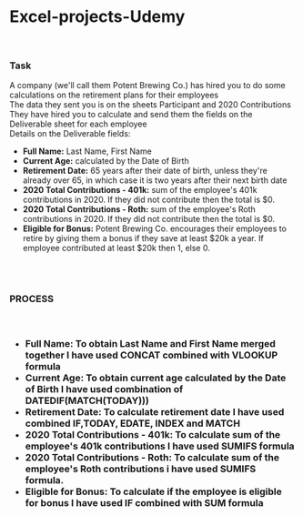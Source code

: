 <h1> Excel-projects-Udemy </h1>
<br>
<h3> Task </h3>
<p> A company (we'll call them Potent Brewing Co.) has hired you to do some calculations on the retirement plans for their employees
<br>
The data they sent you is on the sheets Participant and 2020 Contributions
<br>
They have hired you to calculate and send them the fields on the Deliverable sheet for each employee
<br>
Details on the Deliverable fields:
<br>
<ul>
<li> <b>Full Name:</b> Last Name, First Name </li>
<li> <b>Current Age:</b> calculated by the Date of Birth </li>
<li> <b>Retirement Date:</b> 65 years after their date of birth, unless they're already over 65, in which case it is two years after their next birth date </li>
<li> <b>2020 Total Contributions - 401k:</b> sum of the employee's 401k contributions in 2020.  If they did not contribute then the total is $0. </li>
<li> <b>2020 Total Contributions - Roth:</b> sum of the employee's Roth contributions in 2020.  If they did not contribute then the total is $0. </li>
<li> <b>Eligible for Bonus:</b> Potent Brewing Co. encourages their employees to retire by giving them a bonus if they save at least $20k a year.  If employee contributed at least $20k then 1, else 0.</li>
</ul>
<br>
<br>
<h3> PROCESS <h3>
<br>
  <img src = ""> <br>
  <ul>
<li> <b>Full Name: </b> To obtain Last Name and First Name merged together I have used CONCAT combined with VLOOKUP formula</li>
<li> <b>Current Age: </b> To obtain current age calculated by the Date of Birth I have used combination of DATEDIF(MATCH(TODAY))) </li>
<li> <b>Retirement Date: </b> To calculate retirement date I have used combined IF,TODAY, EDATE, INDEX and MATCH </li>
<li> <b>2020 Total Contributions - 401k: </b>To calculate sum of the employee's 401k contributions I have used SUMIFS formula </li>
<li> <b>2020 Total Contributions - Roth: </b> To calculate sum of the employee's Roth contributions i have used SUMIFS formula. </li>
<li> <b>Eligible for Bonus: </b> To calculate if the employee is eligible for bonus I have used IF combined with SUM formula</li>
</ul>

